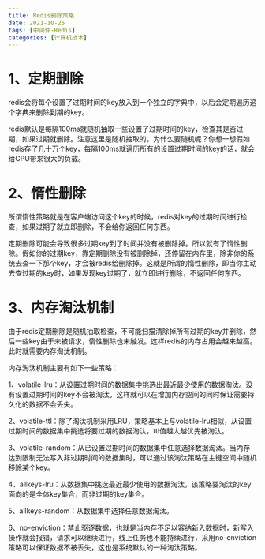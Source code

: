 ```yaml
---
title: Redis删除策略
date: 2021-10-25
tags: [中间件-Redis]
categories: [计算机技术]
---
```



# 1、定期删除
redis会将每个设置了过期时间的key放入到一个独立的字典中，以后会定期遍历这个字典来删除到期的key。

redis默认是每隔100ms就随机抽取一些设置了过期时间的key，检查其是否过期，如果过期就删除。注意这里是随机抽取的。为什么要随机呢？你想一想假如redis存了几十万个key，每隔100ms就遍历所有的设置过期时间的key的话，就会给CPU带来很大的负载。

# 2、惰性删除
所谓惰性策略就是在客户端访问这个key的时候，redis对key的过期时间进行检查，如果过期了就立即删除，不会给你返回任何东西。

定期删除可能会导致很多过期key到了时间并没有被删除掉。所以就有了惰性删除。假如你的过期key，靠定期删除没有被删除掉，还停留在内存里，除非你的系统去查一下那个key，才会被redis给删除掉。这就是所谓的惰性删除，即当你主动去查过期的key时，如果发现key过期了，就立即进行删除，不返回任何东西。

# 3、内存淘汰机制
由于redis定期删除是随机抽取检查，不可能扫描清除掉所有过期的key并删除，然后一些key由于未被请求，惰性删除也未触发。这样redis的内存占用会越来越高。此时就需要内存淘汰机制。

内存淘汰机制主要有如下一些策略：

1、volatile-lru：从设置过期时间的数据集中挑选出最近最少使用的数据淘汰。没有设置过期时间的key不会被淘汰，这样就可以在增加内存空间的同时保证需要持久化的数据不会丢失。

2、volatile-ttl：除了淘汰机制采用LRU，策略基本上与volatile-lru相似，从设置过期时间的数据集中挑选将要过期的数据淘汰，ttl值越大越优先被淘汰。

3、volatile-random：从已设置过期时间的数据集中任意选择数据淘汰。当内存达到限制无法写入非过期时间的数据集时，可以通过该淘汰策略在主键空间中随机移除某个key。

4、allkeys-lru：从数据集中挑选最近最少使用的数据淘汰，该策略要淘汰的key面向的是全体key集合，而非过期的key集合。

5、allkeys-random：从数据集中选择任意数据淘汰。

6、no-enviction：禁止驱逐数据，也就是当内存不足以容纳新入数据时，新写入操作就会报错，请求可以继续进行，线上任务也不能持续进行，采用no-enviction策略可以保证数据不被丢失，这也是系统默认的一种淘汰策略。

